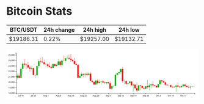 # Bitcoin Stats

BTC/USDT|24h change|24h high|24h low|
|---|---|---|---|
|$19186.31|0.22%|$19257.00|$19132.71|

<img src="./chart.svg">
